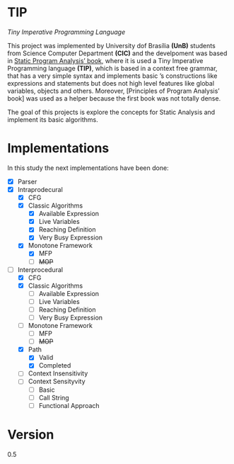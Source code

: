 # TIP

*Tiny Imperative Programming Language*

This project was implemented by University dof Brasília **(UnB)** students from Science Computer Department **(CIC)** and the develpoment was based in [Static Program Analysis’ book](https://users-cs.au.dk/amoeller/spa/spa.pdf), where it is used a Tiny Imperative Programming language **(TIP)**, which is based in a context free grammar, that has a very simple syntax and implements basic ’s constructions like expressions and statements but does not high level features like global variables, objects and others. Moreover, [Principles of Program Analysis’ book] was used as a helper because the first book was not totally dense.

The goal of this projects is explore the concepts for Static Analysis and implement its basic algorithms.

# Implementations

In this study the next implementations  have been done: 

- [x] Parser
- [x] Intraprodecural
    - [x] CFG
    - [x] Classic Algorithms
        - [x] Available Expression
        - [x] Live Variables
        - [x] Reaching Definition
        - [x] Very Busy Expression
    - [x] Monotone Framework
        - [x] MFP
        - [ ] ~~MOP~~
- [ ] Interprocedural
    - [x] CFG
    - [x] Classic Algorithms
        - [ ] Available Expression
        - [ ] Live Variables
        - [ ] Reaching Definition
        - [ ] Very Busy Expression
    - [ ] Monotone Framework
        - [ ] MFP
        - [ ] ~~MOP~~
    - [x] Path
        - [x] Valid 
        - [x] Completed
    - [ ] Context Insensitivity
    - [ ] Context Sensityvity
        - [ ] Basic
        - [ ] Call String
        - [ ] Functional Approach

# Version

0.5
